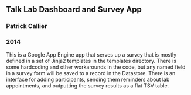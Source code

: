 ## Talk Lab Dashboard and Survey App
### Patrick Callier
### 2014

This is a Google App Engine app that serves up a survey that is mostly defined in a 
set of Jinja2 templates in the templates directory. There is some hardcoding and other 
workarounds in the code, but any named field in a survey form will be saved to a
record in the Datastore. There is an interface for adding participants, sending them 
reminders about lab appointments, and outputting the survey results as a flat TSV table.